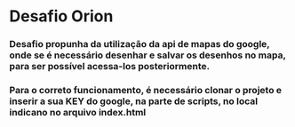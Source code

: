 # Desafio Orion

### Desafio propunha da utilização da api de mapas do google, onde se é necessário desenhar e salvar os desenhos no mapa, para ser possível acessa-los posteriormente.

### Para o correto funcionamento, é necessário clonar o projeto e inserir a sua KEY do google, na parte de scripts, no local indicano no arquivo index.html
